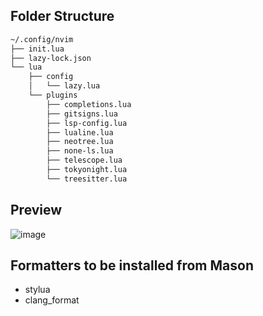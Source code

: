 ## Folder Structure
```bash
~/.config/nvim
├── init.lua
├── lazy-lock.json
└── lua
    ├── config
    │   └── lazy.lua
    └── plugins
        ├── completions.lua
        ├── gitsigns.lua
        ├── lsp-config.lua
        ├── lualine.lua
        ├── neotree.lua
        ├── none-ls.lua
        ├── telescope.lua
        ├── tokyonight.lua
        └── treesitter.lua
```

## Preview
![image](https://github.com/user-attachments/assets/ebb36d8b-b862-4aa5-8a8b-2c930a1e818d)

## Formatters to be installed from Mason
- stylua
- clang_format
